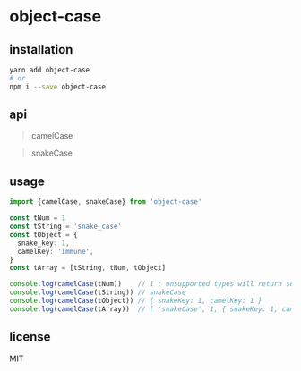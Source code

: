 # object-case

## installation

```bash
yarn add object-case
# or
npm i --save object-case
```

## api

> camelCase

> snakeCase

## usage

```typescript
import {camelCase, snakeCase} from 'object-case'

const tNum = 1
const tString = 'snake_case'
const tObject = {
  snake_key: 1,
  camelKey: 'immune',
}
const tArray = [tString, tNum, tObject]

console.log(camelCase(tNum))    // 1 ; unsupported types will return self
console.log(camelCase(tString)) // snakeCase
console.log(camelCase(tObject)) // { snakeKey: 1, camelKey: 1 }
console.log(camelCase(tArray))  // [ 'snakeCase', 1, { snakeKey: 1, camelKey: 'immune' } ]
```

## license

MIT
